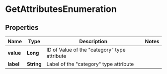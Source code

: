 
# GetAttributesEnumeration

## Properties
Name | Type | Description | Notes
------------ | ------------- | ------------- | -------------
**value** | **Long** | ID of Value of the &quot;category&quot; type attribute | 
**label** | **String** | Label of the &quot;category&quot; type attribute | 



